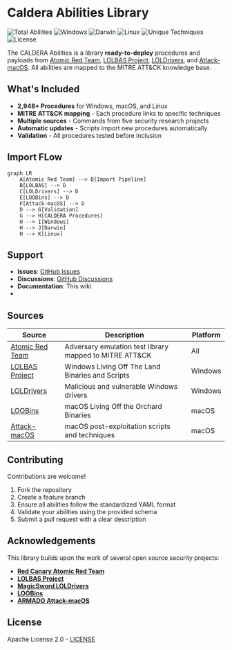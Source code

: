 # Caldera Abilities Library

![Total Abilities](https://img.shields.io/badge/Total%20Abilities-3369-blue)
![Windows](https://img.shields.io/badge/Windows-2445-lightblue)
![Darwin](https://img.shields.io/badge/Darwin-465-orange)
![Linux](https://img.shields.io/badge/Linux-459-red)
![Unique Techniques](https://img.shields.io/badge/Unique%20Techniques-311-green)
![License](https://img.shields.io/badge/License-Apache%202.0-green)

The CALDERA Abilities is a library **ready-to-deploy** procedures and payloads from [Atomic Red Team](https://github.com/redcanaryco/atomic-red-team), [LOLBAS Project](https://github.com/LOLBAS-Project/LOLBAS), [LOLDrivers](https://github.com/magicsword-io/LOLDrivers), and [Attack-macOS](https://github.com/armadoinc/attack-macOS). All abilities are mapped to the MITRE ATT&CK knowledge base.


## What's Included

- **2,948+ Procedures** for Windows, macOS, and Linux
- **MITRE ATT&CK mapping** - Each procedure links to specific techniques
- **Multiple sources** - Commands from five security research projects
- **Automatic updates** - Scripts import new procedures automatically
- **Validation** - All procedures tested before inclusion

## Import FLow

```mermaid
graph LR
    A[Atomic Red Team] --> D[Import Pipeline]
    B[LOLBAS] --> D
    C[LOLDrivers] --> D
    E[LOOBins] --> D
    F[Attack-macOS] --> D
    D --> G[Validation]
    G --> H[CALDERA Procedures]
    H --> I[Windows]
    H --> J[Darwin] 
    H --> K[Linux]
```

## Support

- **Issues**: [GitHub Issues](https://github.com/yourusername/caldera-procedures-library/issues)
- **Discussions**: [GitHub Discussions](https://github.com/yourusername/caldera-procedures-library/discussions)
- **Documentation**: This wiki 
- 
## Sources
| Source | Description | Platform |
|--------|-------------|----------|
| [Atomic Red Team](https://github.com/redcanaryco/atomic-red-team) | Adversary emulation test library mapped to MITRE ATT&CK | All |
| [LOLBAS Project](https://github.com/LOLBAS-Project/LOLBAS) | Windows Living Off The Land Binaries and Scripts | Windows |
| [LOLDrivers](https://github.com/magicsword-io/LOLDrivers) | Malicious and vulnerable Windows drivers | Windows |
| [LOOBins](https://www.loobins.io/) | macOS Living Off the Orchard Binaries | macOS |
| [Attack-macOS](https://github.com/armadoinc/attack-macOS) | macOS post-exploitation scripts and techniques | macOS |



## Contributing

Contributions are welcome!

1. Fork the repository
2. Create a feature branch
3. Ensure all abilities follow the standardized YAML format
4. Validate your abilities using the provided schema
5. Submit a pull request with a clear description


## Acknowledgements

This library builds upon the work of several open source security projects:

- **[Red Canary Atomic Red Team](https://github.com/redcanaryco/atomic-red-team)** 
- **[LOLBAS Project](https://github.com/LOLBAS-Project/LOLBAS)** 
- **[MagicSword LOLDrivers](https://github.com/magicsword-io/LOLDrivers)**
- **[LOOBins](https://www.loobins.io/)** 
- **[ARMADO Attack-macOS](https://github.com/armadoinc/attack-macOS)** 




## License

Apache License 2.0 - [LICENSE](LICENSE)

